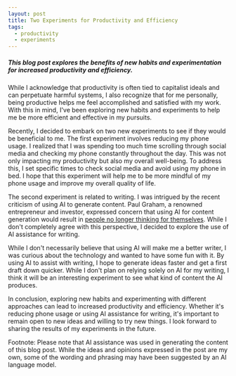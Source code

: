 ```yaml
---
layout: post
title: Two Experiments for Productivity and Efficiency
tags:
  - productivity
  - experiments
---
```


##### This blog post explores the benefits of new habits and experimentation for increased productivity and efficiency. #####

While I acknowledge that productivity is often tied to capitalist ideals and can perpetuate harmful systems, I also recognize that for me personally, being productive helps me feel accomplished and satisfied with my work. With this in mind, I've been exploring new habits and experiments to help me be more efficient and effective in my pursuits.

Recently, I decided to embark on two new experiments to see if they would be beneficial to me. The first experiment involves reducing my phone usage. I realized that I was spending too much time scrolling through social media and checking my phone constantly throughout the day. This was not only impacting my productivity but also my overall well-being. To address this, I set specific times to check social media and avoid using my phone in bed. I hope that this experiment will help me to be more mindful of my phone usage and improve my overall quality of life.

The second experiment is related to writing. I was intrigued by the recent criticism of using AI to generate content. Paul Graham, a renowned entrepreneur and investor, expressed concern that using AI for content generation would result in [people no longer thinking for themselves](https://twitter.com/paulg/status/1655925905527537666). While I don't completely agree with this perspective, I decided to explore the use of AI assistance for writing.

While I don't necessarily believe that using AI will make me a better writer, I was curious about the technology and wanted to have some fun with it. By using AI to assist with writing, I hope to generate ideas faster and get a first draft down quicker. While I don't plan on relying solely on AI for my writing, I think it will be an interesting experiment to see what kind of content the AI produces.

In conclusion, exploring new habits and experimenting with different approaches can lead to increased productivity and efficiency. Whether it's reducing phone usage or using AI assistance for writing, it's important to remain open to new ideas and willing to try new things. I look forward to sharing the results of my experiments in the future.

Footnote: Please note that AI assistance was used in generating the content of this blog post. While the ideas and opinions expressed in the post are my own, some of the wording and phrasing may have been suggested by an AI language model.